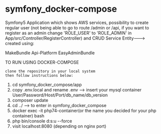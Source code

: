 # symfony_docker-compose

Symfony5 Application which shows AWS services, possibility to create regular user (not being able to go to route /admin or /api, if you want to register as an admin change 'ROLE_USER' to 'ROLE_ADMIN' in App/src/Controller/RegisterController) and CRUD Service Entity---> created using:

MakeBundle Api-Platform EasyAdminBundle

TO RUN USING DOCKER-COMPOSE

    clone the repository in your local system
    then follow instructions below:

1) cd symfony_docker_compose/app
2) copy .env.local and rename .env --> insert your mysql container User/Password/Host/Port/db_name/db_version
3) composer update
4) cd ../ --> to enter in symfony_docker_compose
5) docker exec -it php74-container(or the name you decided for your php container) bash
6) php bin/console d:s:u --force
7) visit localhost:8080 (depending on nginx port)
